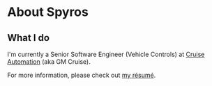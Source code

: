 # About Spyros

## What I do

I'm currently a Senior Software Engineer (Vehicle Controls)
at [Cruise Automation](https://getcruise.com) (aka GM Cruise).

For more information, please check out
[my résumé](https://spmaniato.keybase.pub/docs/Spyros_resume.pdf).
